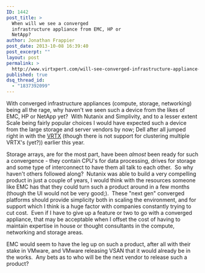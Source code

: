 ```yaml
---
ID: 1442
post_title: >
  When will we see a converged
  infrastructure appliance from EMC, HP or
  NetApp?
author: Jonathan Frappier
post_date: 2013-10-08 16:39:40
post_excerpt: ""
layout: post
permalink: >
  http://www.virtxpert.com/will-see-converged-infrastructure-appliance-emc-hp-netapp/
published: true
dsq_thread_id:
  - "1837392099"
---
```

With converged infrastructure appliances (compute, storage, networking) being all the rage, why haven't we seen such a device from the likes of EMC, HP or NetApp yet?  With Nutanix and Simplivity, and to a lesser extent Scale being fairly popular choices I would have expected such a device from the large storage and server vendors by now; Dell after all jumped right in with the <a href="http://www.virtxpert.com/dell-vrtx-game-changer-or-just-another-product-dellef/" target="_blank">VRTX</a> (though there is not support for clustering multiple VRTX's (yet?)) earlier this year.

Storage arrays, are for the most part, have been <em>almost</em> been ready for such a convergence - they contain CPU's for data processing, drives for storage and some type of interconnect to have them all talk to each other.  So why haven't others followed along?  Nutanix was able to build a very compelling product in just a couple of years, I would think with the resources someone like EMC has that they could turn such a product around in a few months (though the UI would not be very good;).  These "next gen" converged platforms should provide simplicity both in scaling the environment, and for support which I think is a huge factor with companies constantly trying to cut cost.  Even if I have to give up a feature or two to go with a converged appliance, that may be acceptable when I offset the cost of having to maintain expertise in house or thought consultants in the compute, networking and storage areas.

EMC would seem to have the leg up on such a product, after all with their stake in VMware, and VMware releasing VSAN that it would already be in the works.  Any bets as to who will be the next vendor to release such a product?